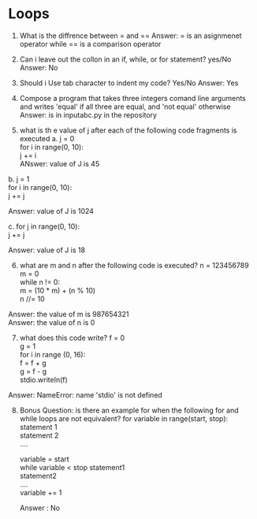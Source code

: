 # Loops
1. What is the diffrence between = and ==
Answer: = is an asignmenet operator while == is a comparison operator

2. Can i leave out the collon in an if, while, or for statement? yes/No
Answer: No 

3. Should i Use tab character to indent my code? Yes/No
Answer: Yes

4. Compose a program that takes three integers comand line arguments and writes 'equal' if all three are equal, and 'not equal' otherwise
Answer: is in inputabc.py in the repository   

5. what is th e value of j after each of the following code fragments is executed
a. j = 0  
    for i in range(0, 10):  
        j += i  
ANswer: value of J is 45  

b. j = 1  
    for i in range(0, 10):  
        j += j  

Answer: value of J is 1024  

c. for j in range(0, 10):  
    j += j  

Answer: value of J is 18  

6. what are m and n after the following code is executed?
n = 123456789  
m = 0  
while n != 0:  
    m = (10 * m) + (n % 10)  
    n //= 10  

Answer: the value of m is 987654321  
Answer: the value of n is 0  

7. what does this code write?
f = 0  
g = 1  
for i in range (0, 16):  
    f = f + g  
    g = f - g  
    stdio.writeIn(f)  

Answer: NameError: name 'stdio' is not defined

8. Bonus Question: is there an example for when the following for and while loops are not equivalent?
for variable in range(start, stop):  
    statement 1  
    statement 2  
    ....  
      
    variable = start  
    while variable < stop
        statement1  
        statement2  
        ....  
        variable += 1  
    
    Answer : No  


    
